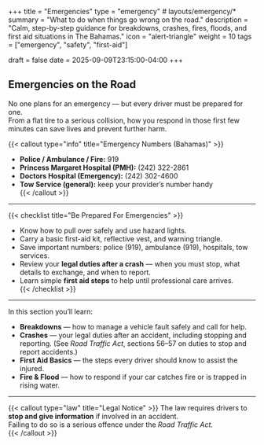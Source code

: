 +++
title = "Emergencies"
type = "emergency"           # layouts/emergency/*
summary = "What to do when things go wrong on the road."
description = "Calm, step-by-step guidance for breakdowns, crashes, fires, floods, and first aid situations in The Bahamas."
icon = "alert-triangle"
weight = 10
tags = ["emergency", "safety", "first-aid"]

draft = false
date = 2025-09-09T23:15:00-04:00
+++

## Emergencies on the Road

No one plans for an emergency — but every driver must be prepared for one.  
From a flat tire to a serious collision, how you respond in those first few minutes can save lives and prevent further harm.

{{< callout type="info" title="Emergency Numbers (Bahamas)" >}}
- **Police / Ambulance / Fire:** 919  
- **Princess Margaret Hospital (PMH):** (242) 322-2861  
- **Doctors Hospital (Emergency):** (242) 302-4600  
- **Tow Service (general):** keep your provider’s number handy  
{{< /callout >}}

---

{{< checklist title="Be Prepared For Emergencies" >}}
- Know how to pull over safely and use hazard lights.  
- Carry a basic first-aid kit, reflective vest, and warning triangle.  
- Save important numbers: police (919), ambulance (919), hospitals, tow services.  
- Review your **legal duties after a crash** — when you must stop, what details to exchange, and when to report.  
- Learn simple **first aid steps** to help until professional care arrives.  
{{< /checklist >}}

---

In this section you’ll learn:

- **Breakdowns** — how to manage a vehicle fault safely and call for help.  
- **Crashes** — your legal duties after an accident, including stopping and reporting. (See *Road Traffic Act*, sections 56–57 on duties to stop and report accidents.)  
- **First Aid Basics** — the steps every driver should know to assist the injured.  
- **Fire & Flood** — how to respond if your car catches fire or is trapped in rising water.  

---

{{< callout type="law" title="Legal Notice" >}}
The law requires drivers to **stop and give information** if involved in an accident.  
Failing to do so is a serious offence under the *Road Traffic Act*.  
{{< /callout >}}
